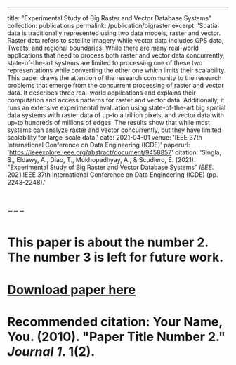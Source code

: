 ---
title: "Experimental Study of Big Raster and Vector Database Systems"
collection: publications
permalink: /publication/bigraster
excerpt: 'Spatial data is traditionally represented using two data models, raster and vector. Raster data refers to satellite imagery while vector data includes GPS data, Tweets, and regional boundaries. While there are many real-world applications that need to process both raster and vector data concurrently, state-of-the-art systems are limited to processing one of these two representations while converting the other one which limits their scalability. This paper draws the attention of the research community to the research problems that emerge from the concurrent processing of raster and vector data. It describes three real-world applications and explains their computation and access patterns for raster and vector data. Additionally, it runs an extensive experimental evaluation using state-of-the-art big spatial data systems with raster data of up-to a trillion pixels, and vector data with up-to hundreds of millions of edges. The results show that while most systems can analyze raster and vector concurrently, but they have limited scalability for large-scale data.'
date: 2021-04-01
venue: 'IEEE 37th International Conference on Data Engineering (ICDE)'
paperurl: 'https://ieeexplore.ieee.org/abstract/document/9458857'
citation: 'Singla, S., Eldawy, A., Diao, T., Mukhopadhyay, A., & Scudiero, E. (2021). &quot;Experimental Study of Big Raster and Vector Database Systems&quot; <i>IEEE</i>. 2021 IEEE 37th International Conference on Data Engineering (ICDE) (pp. 2243-2248).'
# ---
# This paper is about the number 2. The number 3 is left for future work.

# [Download paper here](http://academicpages.github.io/files/paper2.pdf)

# Recommended citation: Your Name, You. (2010). "Paper Title Number 2." <i>Journal 1</i>. 1(2).
